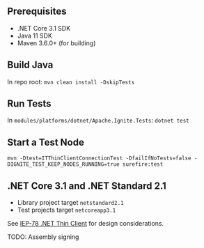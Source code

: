 ## Prerequisites
* .NET Core 3.1 SDK
* Java 11 SDK
* Maven 3.6.0+ (for building)

## Build Java
In repo root: `mvn clean install -DskipTests`

## Run Tests
In `modules/platforms/dotnet/Apache.Ignite.Tests`: `dotnet test`

## Start a Test Node
`mvn -Dtest=ITThinClientConnectionTest -DfailIfNoTests=false -DIGNITE_TEST_KEEP_NODES_RUNNING=true surefire:test`

## .NET Core 3.1 and .NET Standard 2.1

* Library project target `netstandard2.1`
* Test projects target `netcoreapp3.1`

See [IEP-78 .NET Thin Client](https://cwiki.apache.org/confluence/display/IGNITE/IEP-78+.NET+Thin+Client) for design considerations.


TODO: Assembly signing
